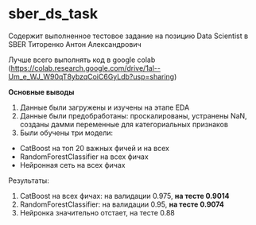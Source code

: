 # sber_ds_task
Содержит выполненное тестовое задание на позицию Data Scientist в SBER Титоренко Антон Александрович


Лучше всего выполнять код в google colab (https://colab.research.google.com/drive/1al--Um_e_WJ_W90qT8ybzqCoiC6GyLdb?usp=sharing)

**Основные выводы**

1. Данные были загружены и изучены на этапе EDA
2. Данные были предобработаны: проскалированы, устранены NaN, созданы дамми переменные для категориальных признаков
3. Были обучены три модели:
  - CatBoost на топ 20 важных фичей и на всех
  - RandomForestClassifier на всех фичах
  - Нейронная сеть на всех фичах

Результаты: 
 1. CatBoost на всех фичах: на валидации 0.975, **на тесте 0.9014**
 2. RandomForestClassifier: на валидации 0.95, **на тесте 0.9074**
 3. Нейронка значительно отстает, на тесте 0.88
